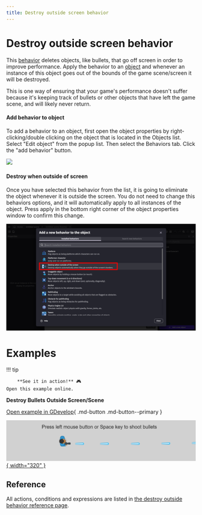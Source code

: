 ```yaml
---
title: Destroy outside screen behavior
---
```

# Destroy outside screen behavior

This [behavior](/gdevelop5/behaviors) deletes objects, like bullets, that go off screen in order to improve performance. Apply the behavior to an [object](/gdevelop5/objects) and whenever an instance of this object goes out of the bounds of the game scene/screen it will be destroyed.

This is one way of ensuring that your game's performance doesn't suffer because it's keeping track of bullets or other objects that have left the game scene, and will likely never return.

####  Add behavior to object

To add a behavior to an object, first open the object properties by right-clicking/double clicking on the object that is located in the Objects list. Select "Edit object" from the popup list. Then select the Behaviors tab. Click the "add behavior" button.

![](/gdevelop5/behaviors/AddBehaviorHighlight.png)

####  Destroy when outside of screen

Once you have selected this behavior from the list, it is going to eliminate the object whenever it is outside the screen. You do not need to change this behaviors options, and it will automatically apply to all instances of the object. Press apply in the bottom right corner of the object properties window to confirm this change.

![](AddDestroyOutsideBheavior.png)

# Examples

!!! tip

        **See it in action!** 🎮
    Open this example online.

**Destroy Bullets Outside Screen/Scene**

[Open example in GDevelop](https://editor.gdevelop.io/?project=example://shoot-bullets){ .md-button .md-button--primary }

[![](Examples1BulletOutsideScreen.png){ width="320" }](https://editor.gdevelop.io/?project=example://shoot-bullets)

## Reference

All actions, conditions and expressions are listed in [the destroy outside behavior reference page](/gdevelop5/all-features/destroy-outside-behavior/reference/).